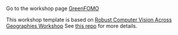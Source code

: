 Go to the workshop page [GreenFOMO](https://green-fomo.github.io/ECCV2024/)

This workshop template is based on [Robust Computer Vision Across Geographies Workshop](https://geonet-challenge.github.io/ICCV2023/index.html)
See [this repo](https://github.com/geonet-challenge/geonet-challenge.github.io) for more details.
